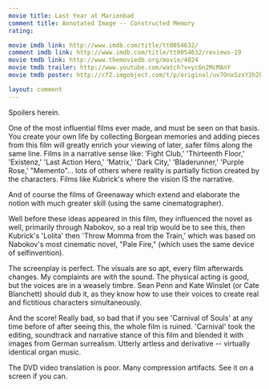 ```yaml
---
movie title: Last Year at Marienbad
comment title: Annotated Image -- Constructed Memory
rating: 

movie imdb link: http://www.imdb.com/title/tt0054632/
comment imdb link: http://www.imdb.com/title/tt0054632/reviews-19
movie tmdb link: http://www.themoviedb.org/movie/4024
movie tmdb trailer: http://www.youtube.com/watch?v=yc6n2McMAnY
movie tmdb poster: http://cf2.imgobject.com/t/p/original/uv7OnxSzxY2h2kRCyaBK4ddpOi0.jpg

layout: comment
---
```


Spoilers herein.

One of the most influential films ever made, and must be seen on that basis. You create your own life by collecting Borgean memories and adding pieces from this film will greatly enrich your viewing of later, safer films along the same line. Films in a narrative sense like: 'Fight Club,' 'Thirteenth Floor,' 'Existenz,' 'Last Action Hero,' 'Matrix,' 'Dark City,' 'Bladerunner,' 'Purple Rose,' "Memento"... lots of others where reality is partially fiction created by the characters. Films like Kubrick's where the vision IS the narrative.

And of course the films of Greenaway which extend and elaborate the notion with much greater skill (using the same cinematographer).

Well before these ideas appeared in this film, they influenced the novel as well, primarily through Nabokov, so a real trip would be to see this, then Kubrick's 'Lolita' then 'Throw Momma from the Train,' which was based on Nabokov's most cinematic novel, "Pale Fire," (which uses the same device of selfinvention).

The screenplay is perfect. The visuals are so apt, every film afterwards changes. My complaints are with the sound. The physical acting is good, but the voices are in a weasely timbre. Sean Penn and Kate Winslet (or Cate Blanchett) should dub it, as they know how to use their voices to create real and fictitious characters simultaneously.

And the score! Really bad, so bad that if you see 'Carnival of Souls' at any time before of after seeing this, the whole film is ruined. 'Carnival' took the editing, soundtrack and narrative stance of this film and blended it with images from German surrealism. Utterly artless and derivative -- virtually identical organ music.

The DVD video translation is poor. Many compression artifacts. See it on a screen if you can.